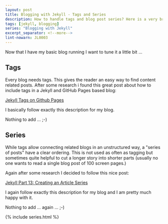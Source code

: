 ```yaml
---
layout: post
title: Blogging with Jekyll - Tags and Series
description: How to handle tags and blog post series? Here is a very brief introduction.
tags: [jekyll, blogging]
series: "Blogging with Jekyll"
excerpt_separator: <!--more-->
lint-nowarn: JL0003
---
```


Now that I have my basic blog running I want to tune it a little bit ...

<!--more-->

## Tags

Every blog needs tags. This gives the reader an easy way to find content related posts. After some research i found this great post about
how to include tags in a Jekyll and GitHub Pages based blog:

[Jekyll Tags on Github Pages](http://longqian.me/2017/02/09/github-jekyll-tag/)

I basically follow exactly this description for my blog.

Nothing to add ... ;-)


## Series

While tags allow connecting related blogs in an unstructured way, a "series of posts" have a clear ordering. 
This is not used as often as tagging but sometimes quite helpful to cut a longer story into shorter parts 
(usually no one wants to read a single blog post of 100 screen pages.)

Again after some research I decided to follow this nice post:

[Jekyll Part 13: Creating an Article Series](http://digitaldrummerj.me/blogging-on-github-part-13-creating-an-article-series/)

I again follow exactly this description for my blog and I am pretty much happy with it. 

Nothing to add ... again ... ;-)


{% include series.html %}
